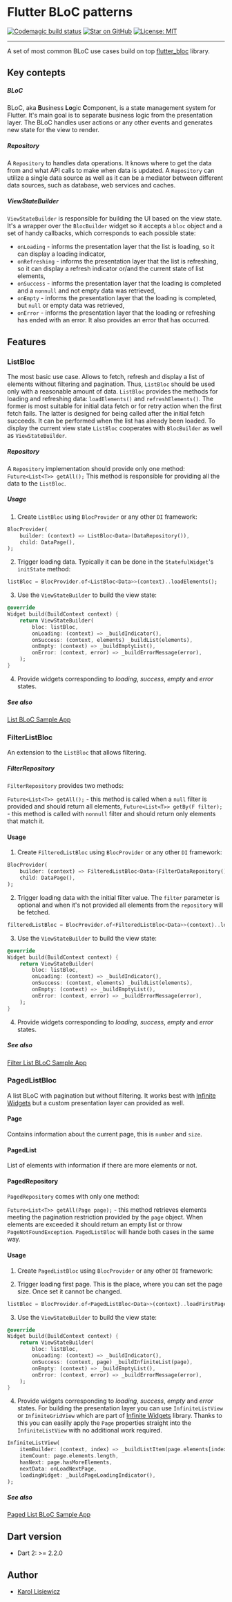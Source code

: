 # Flutter BLoC patterns

[![Codemagic build status](https://api.codemagic.io/apps/5d28ebe2db95112ead3bbeb9/5d28ebe2db95112ead3bbeb8/status_badge.svg)](https://codemagic.io/apps/5d28ebe2db95112ead3bbeb9/5d28ebe2db95112ead3bbeb8/latest_build) [![Star on GitHub](https://img.shields.io/github/stars/klisiewicz/flutter-bloc-patterns.svg?style=flat&logo=github&colorB=deeppink&label=Stars)](https://github.com/klisiewicz/flutter-bloc-patterns) [![License: MIT](https://img.shields.io/badge/License-MIT-purple.svg)](https://opensource.org/licenses/MIT)

---
A set of most common BLoC use cases build on top [flutter_bloc](https://github.com/felangel/bloc/tree/master/packages/flutter_bloc) library.

## Key contepts

##### BLoC
BLoC, aka **B**usiness **Lo**gic **C**omponent, is a state management system for Flutter. It's main goal is to separate business logic from the presentation layer. The BLoC handles user actions or any other events and generates new state for the view to render.

##### Repository
A `Repository` to handles data operations. It knows where to get the data from and what API calls to make when data is updated. A `Repository` can utilize a single data source as well as it can be a mediator between different data sources, such as database, web services and caches.

##### ViewStateBuilder
`ViewStateBuilder` is responsible for building the UI based on the view state. It's a wrapper over the `BlocBuilder` widget so it accepts a `bloc` object and a set of handy callbacks, which corresponds to each possible state:

* `onLoading` - informs the presentation layer that the list is loading, so it can display a loading indicator,
* `onRefreshing` - informs the presentation layer that the list is refreshing, so it can display a refresh indicator or/and the current state of list elements,
* `onSuccess` - informs the presentation layer that the loading is completed and a `nonnull` and not empty data was retrieved,
* `onEmpty` - informs the presentation layer that the loading is completed, but `null` or empty data was retrieved,
* `onError` - informs the presentation layer that the loading or refreshing has ended with an error. It also provides an error that has occurred.

## Features

### ListBloc
The most basic use case. Allows to fetch, refresh and display a list of elements without filtering and pagination. Thus, `ListBloc` should be used only with a reasonable amount of data. `ListBloc` provides the methods for loading and refreshing data: `loadElements()` and `refreshElements()`. The former is most suitable for initial data fetch or for retry action when the first fetch fails. The latter is designed for being called after the initial fetch succeeds. It can be performed when the list has already been loaded. To display the current view state `ListBloc` cooperates with `BlocBuilder` as well as `ViewStateBuilder`.

##### Repository
A `Repository` implementation should provide only one method:
`Future<List<T>> getAll();`
This method is responsible for providing all the data to the `ListBloc`.

##### Usage
1. Create `ListBloc` using `BlocProvider` or any other `DI` framework:

```dart
BlocProvider(
    builder: (context) => ListBloc<Data>(DataRepository()),
    child: DataPage(),
);
```

2. Trigger loading data. Typically it can be done in the `StatefulWidget`'s `initState` method:

```dart
listBloc = BlocProvider.of<ListBloc<Data>>(context)..loadElements();
```

3. Use the `ViewStateBuilder` to build the view state:

```dart
@override
Widget build(BuildContext context) {
    return ViewStateBuilder(
        bloc: listBloc,
        onLoading: (context) => _buildIndicator(),
        onSuccess: (context, elements) _buildList(elements),
        onEmpty: (context) => _buildEmptyList(),
        onError: (context, error) => _buildErrorMessage(error),
    );
}
```

4. Provide widgets corresponding to _loading_, _success_, _empty_ and _error_ states.

##### See also
[List BLoC Sample App](example/lib/src/list_app.dart)

### FilterListBloc
An extension to the `ListBloc` that allows filtering.

##### FilterRepository
`FilterRepository` provides two methods:

`Future<List<T>> getAll();` - this method is called when a `null` filter is provided and should return all elements,
`Future<List<T>> getBy(F filter);` - this method is called with `nonnull` filter and should return only elements that match it.

#### Usage
1. Create `FilteredListBloc` using `BlocProvider` or any other `DI` framework:

```dart
BlocProvider(
    builder: (context) => FilteredListBloc<Data>(FilterDataRepository()),
    child: DataPage(),
);
```
    
2. Trigger loading data with the initial filter value. The `filter` parameter is optional and when it's not provided all elements from the `repository` will be fetched.

```dart
filteredListBloc = BlocProvider.of<FilteredListBloc<Data>>(context)..loadElements(filter: initialFilter);
```

3. Use the `ViewStateBuilder` to build the view state:

```dart
@override
Widget build(BuildContext context) {
    return ViewStateBuilder(
        bloc: listBloc,
        onLoading: (context) => _buildIndicator(),
        onSuccess: (context, elements) _buildList(elements),
        onEmpty: (context) => _buildEmptyList(),
        onError: (context, error) => _buildErrorMessage(error),
    );
}
```

4. Provide widgets corresponding to _loading_, _success_, _empty_ and _error_ states.

##### See also
[Filter List BLoC Sample App](example/lib/src/list_filter_app.dart)

### PagedListBloc
A list BLoC with pagination but without filtering. It works best with [Infinite Widgets](https://github.com/jaumard/infinite_widgets) but a custom presentation layer can provided as well.

#### Page
Contains information about the current page, this is `number` and `size`.

#### PagedList
List of elements with information if there are more elements or not.

#### PagedRepository
`PagedRepository` comes with only one method:

`Future<List<T>> getAll(Page page);` - this method retrieves elements meeting the pagination restriction provided by the `page` object. When elements are exceeded it should return an empty list or throw `PageNotFoundException`. `PagedListBloc` will hande both cases in the same way.

#### Usage
1. Create `PagedListBloc` using `BlocProvider` or any other `DI` framework:

2. Trigger loading first page. This is the place, where you can set the page size. Once set it cannot be changed.

```dart
listBloc = BlocProvider.of<PagedListBloc<Data>>(context)..loadFirstPage(pageSize: 10);
```
3. Use the `ViewStateBuilder` to build the view state:

```dart
@override
Widget build(BuildContext context) {
    return ViewStateBuilder(
        bloc: listBloc,
        onLoading: (context) => _buildIndicator(),
        onSuccess: (context, page) _buildInfiniteList(page),
        onEmpty: (context) => _buildEmptyList(),
        onError: (context, error) => _buildErrorMessage(error),
    );
}
```

4. Provide widgets corresponding to _loading_, _success_, _empty_ and _error_ states.
For building the presentation layer you can use `InfiniteListView` or `InfiniteGridView` which are part of [Infinite Widgets](https://github.com/jaumard/infinite_widgets) library. Thanks to this you can easilly apply the `Page` properties straight into the `InfiniteListView` with no additional work required.

```dart
InfiniteListView(
    itemBuilder: (context, index) => _buildListItem(page.elements[index]),
    itemCount: page.elements.length,
    hasNext: page.hasMoreElements,
    nextData: onLoadNextPage,
    loadingWidget: _buildPageLoadingIndicator(),
);
```

##### See also
[Paged List BLoC Sample App](example/lib/src/list_paged_app.dart)

## Dart version

- Dart 2: >= 2.2.0

## Author
- [Karol Lisiewicz](https://github.com/klisiewicz)
